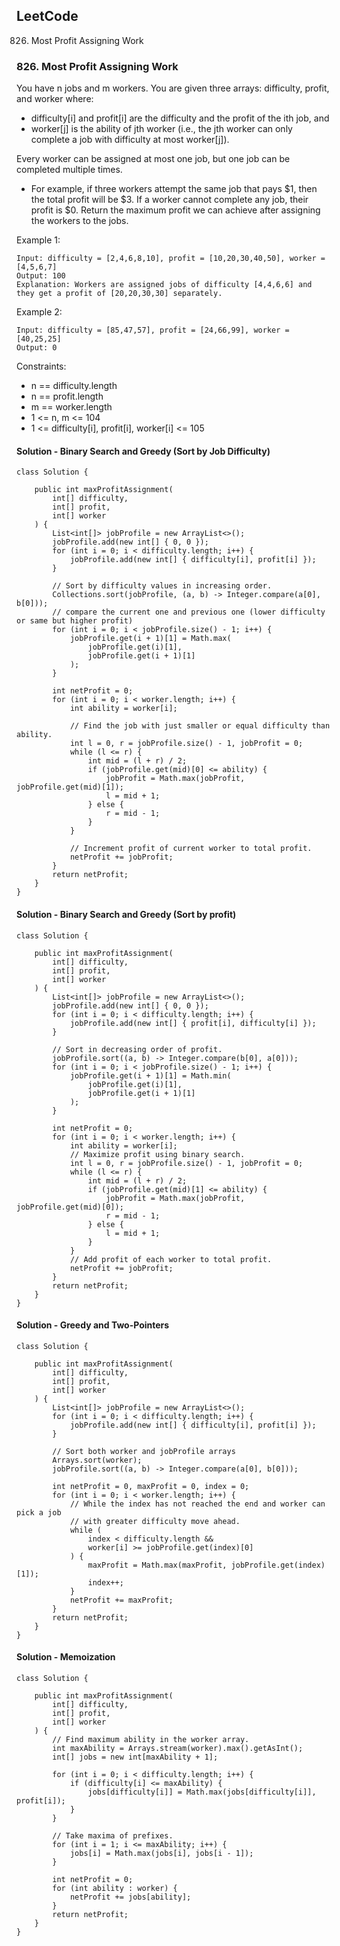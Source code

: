 ## LeetCode
826. Most Profit Assigning Work

### 826. Most Profit Assigning Work

You have n jobs and m workers. You are given three arrays: difficulty, profit, and worker where:

- difficulty[i] and profit[i] are the difficulty and the profit of the ith job, and
- worker[j] is the ability of jth worker (i.e., the jth worker can only complete a job with difficulty at most worker[j]).

Every worker can be assigned at most one job, but one job can be completed multiple times.

- For example, if three workers attempt the same job that pays $1, then the total profit will be $3. If a worker cannot complete any job, their profit is $0.
Return the maximum profit we can achieve after assigning the workers to the jobs.

 

Example 1:
```
Input: difficulty = [2,4,6,8,10], profit = [10,20,30,40,50], worker = [4,5,6,7]
Output: 100
Explanation: Workers are assigned jobs of difficulty [4,4,6,6] and they get a profit of [20,20,30,30] separately.
```

Example 2:
```
Input: difficulty = [85,47,57], profit = [24,66,99], worker = [40,25,25]
Output: 0
``` 

Constraints:

- n == difficulty.length
- n == profit.length
- m == worker.length
- 1 <= n, m <= 104
- 1 <= difficulty[i], profit[i], worker[i] <= 105

#### Solution - Binary Search and Greedy (Sort by Job Difficulty)
```
class Solution {

    public int maxProfitAssignment(
        int[] difficulty,
        int[] profit,
        int[] worker
    ) {
        List<int[]> jobProfile = new ArrayList<>();
        jobProfile.add(new int[] { 0, 0 });
        for (int i = 0; i < difficulty.length; i++) {
            jobProfile.add(new int[] { difficulty[i], profit[i] });
        }

        // Sort by difficulty values in increasing order.
        Collections.sort(jobProfile, (a, b) -> Integer.compare(a[0], b[0]));
        // compare the current one and previous one (lower difficulty or same but higher profit)
        for (int i = 0; i < jobProfile.size() - 1; i++) {
            jobProfile.get(i + 1)[1] = Math.max(
                jobProfile.get(i)[1],
                jobProfile.get(i + 1)[1]
            );
        }

        int netProfit = 0;
        for (int i = 0; i < worker.length; i++) {
            int ability = worker[i];

            // Find the job with just smaller or equal difficulty than ability.
            int l = 0, r = jobProfile.size() - 1, jobProfit = 0;
            while (l <= r) {
                int mid = (l + r) / 2;
                if (jobProfile.get(mid)[0] <= ability) {
                    jobProfit = Math.max(jobProfit, jobProfile.get(mid)[1]);
                    l = mid + 1;
                } else {
                    r = mid - 1;
                }
            }

            // Increment profit of current worker to total profit.
            netProfit += jobProfit;
        }
        return netProfit;
    }
}
```

#### Solution - Binary Search and Greedy (Sort by profit)
```
class Solution {

    public int maxProfitAssignment(
        int[] difficulty,
        int[] profit,
        int[] worker
    ) {
        List<int[]> jobProfile = new ArrayList<>();
        jobProfile.add(new int[] { 0, 0 });
        for (int i = 0; i < difficulty.length; i++) {
            jobProfile.add(new int[] { profit[i], difficulty[i] });
        }

        // Sort in decreasing order of profit.
        jobProfile.sort((a, b) -> Integer.compare(b[0], a[0]));
        for (int i = 0; i < jobProfile.size() - 1; i++) {
            jobProfile.get(i + 1)[1] = Math.min(
                jobProfile.get(i)[1],
                jobProfile.get(i + 1)[1]
            );
        }

        int netProfit = 0;
        for (int i = 0; i < worker.length; i++) {
            int ability = worker[i];
            // Maximize profit using binary search.
            int l = 0, r = jobProfile.size() - 1, jobProfit = 0;
            while (l <= r) {
                int mid = (l + r) / 2;
                if (jobProfile.get(mid)[1] <= ability) {
                    jobProfit = Math.max(jobProfit, jobProfile.get(mid)[0]);
                    r = mid - 1;
                } else {
                    l = mid + 1;
                }
            }
            // Add profit of each worker to total profit.
            netProfit += jobProfit;
        }
        return netProfit;
    }
}
```

#### Solution - Greedy and Two-Pointers
```
class Solution {

    public int maxProfitAssignment(
        int[] difficulty,
        int[] profit,
        int[] worker
    ) {
        List<int[]> jobProfile = new ArrayList<>();
        for (int i = 0; i < difficulty.length; i++) {
            jobProfile.add(new int[] { difficulty[i], profit[i] });
        }

        // Sort both worker and jobProfile arrays
        Arrays.sort(worker);
        jobProfile.sort((a, b) -> Integer.compare(a[0], b[0]));

        int netProfit = 0, maxProfit = 0, index = 0;
        for (int i = 0; i < worker.length; i++) {
            // While the index has not reached the end and worker can pick a job
            // with greater difficulty move ahead.
            while (
                index < difficulty.length &&
                worker[i] >= jobProfile.get(index)[0]
            ) {
                maxProfit = Math.max(maxProfit, jobProfile.get(index)[1]);
                index++;
            }
            netProfit += maxProfit;
        }
        return netProfit;
    }
}
```

#### Solution - Memoization
```
class Solution {

    public int maxProfitAssignment(
        int[] difficulty,
        int[] profit,
        int[] worker
    ) {
        // Find maximum ability in the worker array.
        int maxAbility = Arrays.stream(worker).max().getAsInt();
        int[] jobs = new int[maxAbility + 1];

        for (int i = 0; i < difficulty.length; i++) {
            if (difficulty[i] <= maxAbility) {
                jobs[difficulty[i]] = Math.max(jobs[difficulty[i]], profit[i]);
            }
        }

        // Take maxima of prefixes.
        for (int i = 1; i <= maxAbility; i++) {
            jobs[i] = Math.max(jobs[i], jobs[i - 1]);
        }

        int netProfit = 0;
        for (int ability : worker) {
            netProfit += jobs[ability];
        }
        return netProfit;
    }
}
```